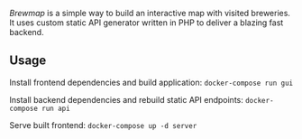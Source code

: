 *Brewmap* is a simple way to build an interactive map with visited breweries. It uses custom static API generator written in PHP to deliver a blazing fast backend. 

## Usage
Install frontend dependencies and build application:
`docker-compose run gui`

Install backend dependencies and rebuild static API endpoints:
`docker-compose run api`

Serve built frontend:
`docker-compose up -d server`